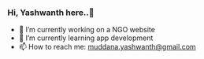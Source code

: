 ### Hi, Yashwanth here..👋
- 🔭 I’m currently working on a NGO website
- 🌱 I’m currently learning app development 
- 📫 How to reach me: muddana.yashwanth@gmail.com
<!--
**yashh2110/yashh2110** is a ✨ _special_ ✨ repository because its `README.md` (this file) appears on your GitHub profile.

Here are some ideas to get you started:

- 🔭 I’m currently working on ...
- 🌱 I’m currently learning ...
- 👯 I’m looking to collaborate on ...
- 🤔 I’m looking for help with ...
- 💬 Ask me about ...
- 📫 How to reach me: ...
- 😄 Pronouns: ...
- ⚡ Fun fact: ...
-->
